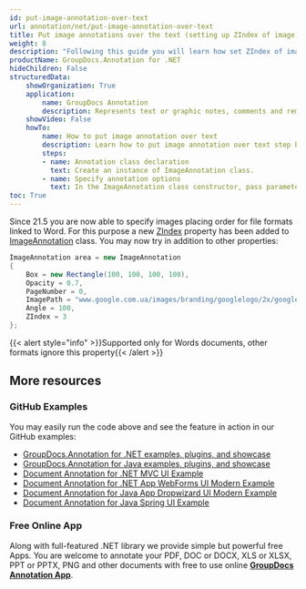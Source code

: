 ```yaml
---
id: put-image-annotation-over-text
url: annotation/net/put-image-annotation-over-text
title: Put image annotations over the text (setting up ZIndex of image).
weight: 8
description: "Following this guide you will learn how set ZIndex of image to put it over the other text"
productName: GroupDocs.Annotation for .NET
hideChildren: False
structuredData:
    showOrganization: True
    application:    
        name: GroupDocs Annotation
        description: Represents text or graphic notes, comments and remarks attached to a specific part of the content of the document using C#
    showVideo: False
    howTo:
        name: How to put image annotation over text
        description: Learn how to put image annotation over text step by step
        steps:
        - name: Annotation class declaration
          text: Create an instance of ImageAnnotation class.
        - name: Specify annotation options 
          text: In the ImageAnnotation class constructor, pass parameters.
toc: True
---
```


Since 21.5 you are now able to specify images placing order for file formats linked to Word. For this purpose a new [ZIndex](https://reference.groupdocs.com/annotation/net/groupdocs.annotation.models.annotationmodels/imageannotation/properties/zindex) property has been added to [ImageAnnotation](https://reference.groupdocs.com/annotation/net/groupdocs.annotation.models.annotationmodels/imageannotation) class. You may now try in addition to other properties:

```csharp
ImageAnnotation area = new ImageAnnotation
{
    Box = new Rectangle(100, 100, 100, 100),
    Opacity = 0.7,
    PageNumber = 0,
    ImagePath = "www.google.com.ua/images/branding/googlelogo/2x/googlelogo_color_92x30dp.png",
    Angle = 100,
    ZIndex = 3
};
```

{{< alert style="info" >}}Supported only for Words documents, other formats ignore this property{{< /alert >}}

## More resources
### GitHub Examples
You may easily run the code above and see the feature in action in our GitHub examples:
*   [GroupDocs.Annotation for .NET examples, plugins, and showcase](https://github.com/groupdocs-annotation/GroupDocs.Annotation-for-.NET)
*   [GroupDocs.Annotation for Java examples, plugins, and showcase](https://github.com/groupdocs-annotation/GroupDocs.Annotation-for-Java)
*   [Document Annotation for .NET MVC UI Example](https://github.com/groupdocs-annotation/GroupDocs.Annotation-for-.NET-MVC)
*   [Document Annotation for .NET App WebForms UI Modern Example](https://github.com/groupdocs-annotation/GroupDocs.Annotation-for-.NET-WebForms)
*   [Document Annotation for Java App Dropwizard UI Modern Example](https://github.com/groupdocs-annotation/GroupDocs.Annotation-for-Java-Dropwizard)
*   [Document Annotation for Java Spring UI Example](https://github.com/groupdocs-annotation/GroupDocs.Annotation-for-Java-Spring)
### Free Online App
Along with full-featured .NET library we provide simple but powerful free Apps.
You are welcome to annotate your PDF, DOC or DOCX, XLS or XLSX, PPT or PPTX, PNG and other documents with free to use online **[GroupDocs Annotation App](https://products.groupdocs.app/annotation)**.

